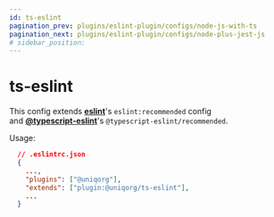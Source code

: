 ```yaml
---
id: ts-eslint
pagination_prev: plugins/eslint-plugin/configs/node-js-with-ts
pagination_next: plugins/eslint-plugin/configs/node-plus-jest-js
# sidebar_position: 
---
```


# ts-eslint

This config extends **[eslint](https://eslint.org/docs/latest/rules/)**'s `eslint:recommended` config<br/>
and **[@typescript-eslint](https://typescript-eslint.io/)**'s `@typescript-eslint/recommended`. <br/>


Usage:

```json
  // .eslintrc.json
  {
    ...,
    "plugins": ["@uniqorg"],
    "extends": ["plugin:@uniqorg/ts-eslint"],
    ...
  }
```
